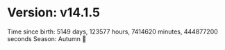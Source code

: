 # Version: v14.1.5
Time since birth: 5149 days, 123577 hours, 7414620 minutes, 444877200 seconds
Season: Autumn 🍁
